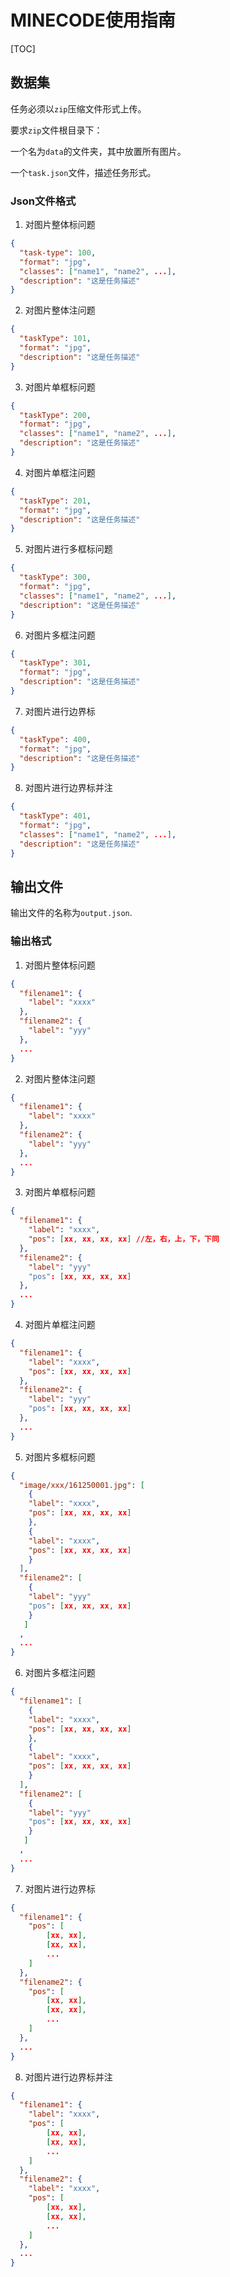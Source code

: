 # MINECODE使用指南

[TOC]

## 数据集

任务必须以`zip`压缩文件形式上传。

要求`zip`文件根目录下：

一个名为`data`的文件夹，其中放置所有图片。

一个`task.json`文件，描述任务形式。

### Json文件格式

1. 对图片整体标问题

```json
{
  "task-type": 100,
  "format": "jpg",
  "classes": ["name1", "name2", ...],
  "description": "这是任务描述"
}
```

2. 对图片整体注问题

```Json
{
  "taskType": 101,
  "format": "jpg",
  "description": "这是任务描述"
}
```

3. 对图片单框标问题

```json
{
  "taskType": 200,
  "format": "jpg",
  "classes": ["name1", "name2", ...],
  "description": "这是任务描述"
}
```

4. 对图片单框注问题

```json
{
  "taskType": 201,
  "format": "jpg",
  "description": "这是任务描述"
}
```

5. 对图片进行多框标问题

```json
{
  "taskType": 300,
  "format": "jpg",
  "classes": ["name1", "name2", ...],
  "description": "这是任务描述"
}
```

6. 对图片多框注问题

```json
{
  "taskType": 301,
  "format": "jpg",
  "description": "这是任务描述"
}
```

7. 对图片进行边界标

```json
{
  "taskType": 400,
  "format": "jpg",
  "description": "这是任务描述"
}
```

8. 对图片进行边界标并注

```json
{
  "taskType": 401,
  "format": "jpg",
  "classes": ["name1", "name2", ...],
  "description": "这是任务描述"
}
```

## 输出文件

输出文件的名称为`output.json`.

### 输出格式

1. 对图片整体标问题

```json
{
  "filename1": {
    "label": "xxxx"
  }, 
  "filename2": {
    "label": "yyy"
  }, 
  ...
}
```

2. 对图片整体注问题

```json
{
  "filename1": {
    "label": "xxxx"
  }, 
  "filename2": {
    "label": "yyy"
  }, 
  ...
}
```

3. 对图片单框标问题

```json
{
  "filename1": {
    "label": "xxxx",
    "pos": [xx, xx, xx, xx] //左，右，上，下，下同
  }, 
  "filename2": {
    "label": "yyy"
    "pos": [xx, xx, xx, xx]
  }, 
  ...
}
```

4. 对图片单框注问题

```json
{
  "filename1": {
    "label": "xxxx",
    "pos": [xx, xx, xx, xx]
  }, 
  "filename2": {
    "label": "yyy"
    "pos": [xx, xx, xx, xx]
  }, 
  ...
}
```

5. 对图片多框标问题

```json
{
  "image/xxx/161250001.jpg": [
    {
    "label": "xxxx",
    "pos": [xx, xx, xx, xx]
  	}, 
    {
    "label": "xxxx",
    "pos": [xx, xx, xx, xx]
  	}
  ], 
  "filename2": [
    {
    "label": "yyy"
    "pos": [xx, xx, xx, xx]
  	}
   ]
  , 
  ...
}
```

6. 对图片多框注问题

```json
{
  "filename1": [
    {
    "label": "xxxx",
    "pos": [xx, xx, xx, xx]
  	}, 
    {
    "label": "xxxx",
    "pos": [xx, xx, xx, xx]
  	}
  ], 
  "filename2": [
    {
    "label": "yyy"
    "pos": [xx, xx, xx, xx]
  	}
   ]
  , 
  ...
}
```

7. 对图片进行边界标

```json
{
  "filename1": {
  	"pos": [
    	[xx, xx],
    	[xx, xx], 
    	...
  	]
  }, 
  "filename2": {
  	"pos": [
    	[xx, xx],
    	[xx, xx], 
    	...
  	]
  }, 
  ...
}
```

8. 对图片进行边界标并注

```json
{
  "filename1": {
    "label": "xxxx",
  	"pos": [
    	[xx, xx],
    	[xx, xx], 
    	...
  	]
  }, 
  "filename2": {
    "label": "xxxx",
  	"pos": [
    	[xx, xx],
    	[xx, xx], 
    	...
  	]
  }, 
  ...
}
```

### 